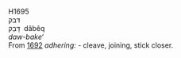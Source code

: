 H1695  
דּבק  
דָּבֵק ‎ dâbêq  
*daw-bake‘*  
From [1692](h1692) *adhering: -* cleave, joining, stick closer.  

